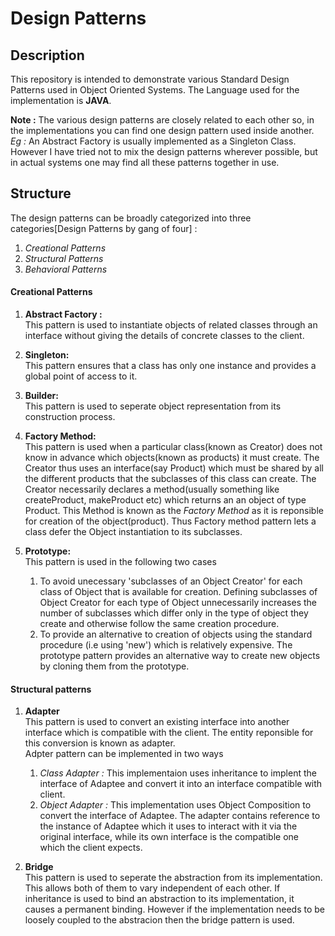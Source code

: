 # Design Patterns

## Description

This repository is intended to demonstrate various Standard Design Patterns used in Object Oriented Systems.
The Language used for the implementation is **JAVA**.

**Note :** The various design patterns are closely related to each other so, in the implementations you can find one design pattern used inside another.<br/>*Eg :* An Abstract Factory is usually implemented as a Singleton Class. However I have tried not to mix the design patterns wherever possible, but in actual systems one may find all these patterns together in use.
## Structure

The design patterns can be broadly categorized into three categories[Design Patterns by gang of four] :
1. *Creational Patterns*
2. *Structural Patterns*
3. *Behavioral Patterns*

#### Creational Patterns
1. **Abstract Factory :**
  <br/> This pattern is used to instantiate objects of related classes through an interface without giving the details of concrete classes to the client.

2. **Singleton:**
  <br/> This pattern ensures that a class has only one instance and provides a global point of access to it.

3. **Builder:**
  <br/> This pattern is used to seperate object representation from its construction process.

4. **Factory Method:**
  <br/> This pattern is used when a particular class(known as Creator) does not know in advance which objects(known as products) it must create. The Creator thus uses an interface(say Product) which must be shared by all the different products that the subclasses of this class can create. The Creator necessarily declares a method(usually something like createProduct, makeProduct etc) which returns an an object of type Product. This Method is known as the *Factory Method* as it is reponsible for creation of the object(product). Thus Factory method pattern lets a class defer the Object instantiation to its subclasses.

5. **Prototype:**
    <br/> This pattern is used in the following two cases<br/>
    1. To avoid unecessary 'subclasses of an Object Creator' for each class of Object that is available for creation. Defining subclasses of Object Creator for each type of Object unnecessarily increases the number of subclasses which differ only in the type of object they create and otherwise follow the same creation procedure.
    2. To provide an alternative to creation of objects using the standard procedure (i.e using 'new') which is relatively expensive. The prototype pattern provides an alternative way to create new objects by cloning them from the prototype.

#### Structural patterns
1. **Adapter**
    <br/> This pattern is used to convert an existing interface into another interface which is compatible with the client. The entity reponsible for this conversion is known as adapter.<br/>Adpter pattern can be implemented in two ways
    1. *Class Adapter :* This implementaion uses inheritance to implent the interface of Adaptee and convert it into an interface compatible with client.
    2. *Object Adapter :* This implementation uses Object Composition to convert the interface of Adaptee. The adapter contains reference to the instance of Adaptee which it uses to interact with it via the original interface, while its own interface is the compatible one which the client expects.

2. **Bridge**
    <br/> This pattern is used to seperate the abstraction from its implementation. This allows both of them to vary independent of each other. If inheritance is used to bind an abstraction to its implementation, it causes a permanent binding. However if the implementation needs to be loosely coupled to the abstracion then the bridge pattern is used. 
